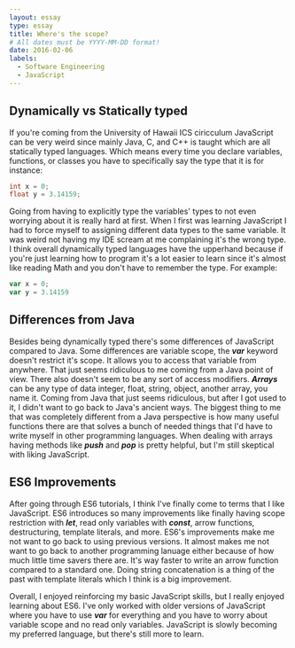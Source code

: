 ```yaml
---
layout: essay
type: essay
title: Where's the scope?
# All dates must be YYYY-MM-DD format!
date: 2016-02-06
labels:
  - Software Engineering
  - JavaScript
---
```

## Dynamically vs Statically typed

If you're coming from the University of Hawaii ICS ciricculum JavaScript can be very weird since mainly Java, C, and C++ is taught which are all statically typed languages. Which means every time you declare variables, functions, or classes you have to specifically say the type that it is for instance:

```java
int x = 0;
float y = 3.14159;
```

Going from having to explicitly type the variables' types to not even worrying about it is really hard at first. When I first was learning JavaScript I had to force myself to assigning different data types to the same variable. It was weird not having my IDE scream at me complaining it's the wrong type. I think overall dynamically typed languages have the upperhand because if you're just learning how to program it's a lot easier to learn since it's almost like reading Math and you don't have to remember the type. For example:

```js
var x = 0;
var y = 3.14159
```

## Differences from Java

Besides being dynamically typed there's some differences of JavaScript compared to Java. Some differences are variable scope, the ***var*** keyword doesn't restrict it's scope. It allows you to access that variable from anywhere. That just seems ridiculous to me coming from a Java point of view. There also doesn't seem to be any sort of access modifiers. ***Arrays*** can be any type of data integer, float, string, object, another array, you name it. Coming from Java that just seems ridiculous, but after I got used to it, I didn't want to go back to Java's ancient ways. The biggest thing to me that was completely different from a Java perspective is how many useful functions there are that solves a bunch of needed things that I'd have to write myself in other programming languages. When dealing with arrays having methods like ***push*** and ***pop*** is pretty helpful, but I'm still skeptical with liking JavaScript.

## ES6 Improvements

After going through ES6 tutorials, I think I've finally come to terms that I like JavaScript. ES6 introduces so many improvements like finally having scope restriction with ***let***, read only variables with ***const***, arrow functions, destructuring, template literals, and more. ES6's improvements make me not want to go back to using previous versions. It almost makes me not want to go back to another programming lanuage either because of how much little time savers there are. It's way faster to write an arrow function compared to a standard one. Doing string concatenation is a thing of the past with template literals which I think is a big improvement.

Overall, I enjoyed reinforcing my basic JavaScript skills, but I really enjoyed learning about ES6. I've only worked with older versions of JavaScript where you have to use ***var*** for everything and you have to worry about variable scope and no read only variables. JavaScript is slowly becoming my preferred language, but there's still more to learn.
